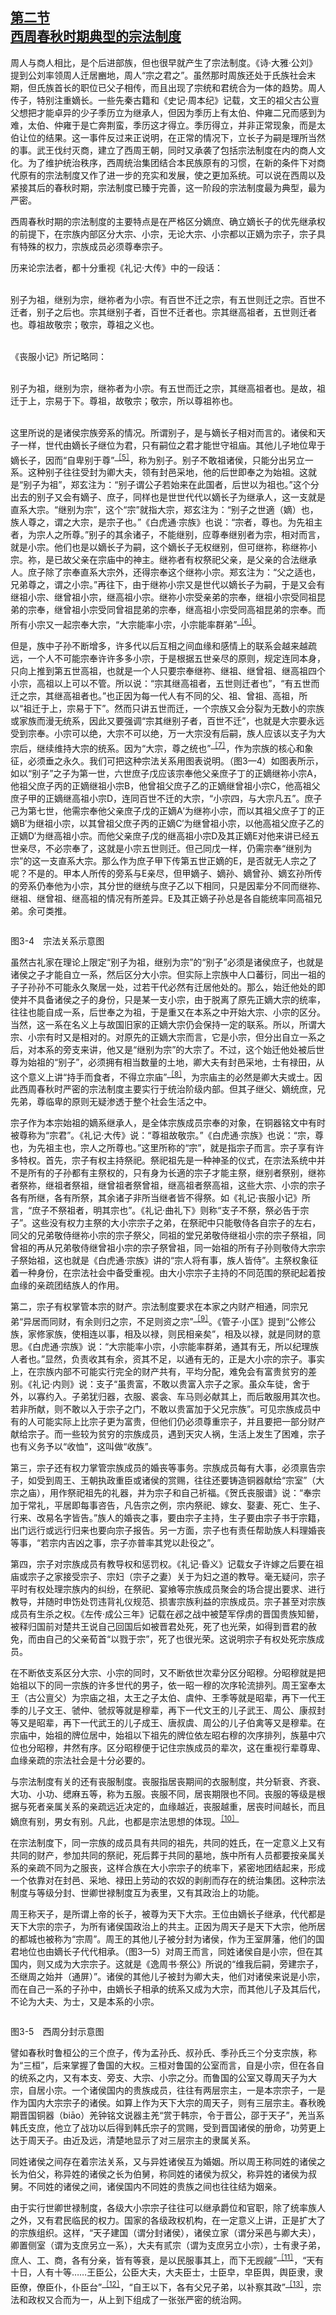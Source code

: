 <?xml version='1.0' encoding='utf-8'?>
<html xmlns="http://www.w3.org/1999/xhtml">
  <head>
    <title>中国古代文化史（插图本）（上下）</title>
    <link href="page-template.xpgt" rel="stylesheet" type="application/vnd.adobe-page-template+xml"/>
    <meta http-equiv="Content-Type" content="text/html; charset=utf-8"/>
  <link href="../stylesheet.css" rel="stylesheet" type="text/css"/>
<link href="../page_styles.css" rel="stylesheet" type="text/css"/>
</head>
  <body class="calibre">
<div class="calibre1" id="chapter3">
<h2 class="left" id="sec17"><a class="calibre29" id="page79"></a><a class="calibre29" href="part0003.html#s17">第二节<br class="calibre27"/>西周春秋时期典型的宗法制度</a></h2>
<p class="indent">周人与商人相比，是个后进部族，但也很早就产生了宗法制度。《诗·大雅·公刘》提到公刘率领周人迁居豳地，周人“宗之君之”。虽然那时周族还处于氏族社会末期，但氏族首长的职位已父子相传，而且出现了宗统和君统合为一体的趋势。周人传子，特别注重嫡长。一些先秦古籍和《史记·周本纪》记载，文王的祖父古公亶父想把才能卓异的少子季历立为继承人，但因为季历上有太伯、仲雍二兄而感到为难，太伯、仲雍于是亡奔荆蛮，季历这才得立。季历得立，并非正常现象，而是太伯让位的结果。这一事件反过来正说明，在正常的情况下，立长子为嗣是理所当然的事。武王伐纣灭商，建立了西周王朝，同时又承袭了包括宗法制度在内的商人文化。为了维护统治秩序，西周统治集团结合本民族原有的习惯，在新的条件下对商代原有的宗法制度又作了进一步的充实和发展，使之更加系统。可以说在西周以及紧接其后的春秋时期，宗法制度已臻于完善，这一阶段的宗法制度最为典型，最为严密。</p>
<p class="indent">西周春秋时期的宗法制度的主要特点是在严格区分嫡庶、确立嫡长子的优先继承权的前提下，在宗族内部区分大宗、小宗，无论大宗、小宗都以正嫡为宗子，宗子具有特殊的权力，宗族成员必须尊奉宗子。</p>
<p class="indent">历来论宗法者，都十分重视《礼记·大传》中的一段话：<br class="calibre1"/><br class="calibre1"/></p>
<p class="indent">别子为祖，继别为宗，继祢者为小宗。有百世不迁之宗，有五世则迁之宗。百世不迁者，别子之后也。宗其继别子者，百世不迁者也。宗其继高祖者，五世则迁者也。尊祖故敬宗；敬宗，尊祖之义也。<br class="calibre1"/><br class="calibre1"/></p>
<p class="indent">《丧服小记》所记略同：<br class="calibre1"/><br class="calibre1"/></p>
<p class="indent">别子为祖，继别为宗，继祢者为小宗。有五世而迁之宗，其继高祖者也。是故，祖迁于上，宗易于下。尊祖，故敬宗；敬宗，所以尊祖祢也。<br class="calibre1"/><br class="calibre1"/></p>
<p class="noindent">这里所说的是诸侯宗族旁系的情况。所谓别子，是与嫡长子相对而言的。诸侯和天子一样，世代由嫡长子继位为君，只有嗣位之君才能世守祖庙。其他儿子地位卑<a id="page80"></a>于嫡长子，因而“自卑别于尊”<sup class="calibre33"><a href="part0027.html#fn47" id="fnref47">［5］</a></sup>，称为别子。别子不敢祖诸侯，只能分出另立一系。这种别子往往受封为卿大夫，领有封邑采地，他的后世即奉之为始祖。这就是“别子为祖”，郑玄注为：“别子谓公子若始来在此国者，后世以为祖也。”这个分出去的别子又会有嫡子、庶子，同样也是世世代代以嫡长子为继承人，这一支就是直系大宗。“继别为宗”，这个“宗”就指大宗，郑玄注为：“别子之世適（嫡）也，族人尊之，谓之大宗，是宗子也。”《白虎通·宗族》也说：“宗者，尊也。为先祖主者，为宗人之所尊。”别子的其余诸子，不能继别，应尊奉继别者为宗，相对而言，就是小宗。他们也是以嫡长子为嗣，这个嫡长子无权继别，但可继祢，称继祢小宗。祢，是已故父亲在宗庙中的神主。继祢者有权祭祀父亲，是父亲的合法继承人。庶子除了宗奉直系大宗外，还得宗奉这个继祢小宗。郑玄注为：“父之适也，兄弟尊之，谓之小宗。”再往下，由于继祢小宗又是世代以嫡长子为嗣，于是又会有继祖小宗、继曾祖小宗，继高祖小宗。继祢小宗受亲弟的宗奉，继祖小宗受同祖昆弟的宗奉，继曾祖小宗受同曾祖昆弟的宗奉，继高祖小宗受同高祖昆弟的宗奉。而所有小宗又一起宗奉大宗，“大宗能率小宗，小宗能率群弟”<sup class="calibre33"><a href="part0027.html#fn48" id="fnref48">［6］</a></sup>。</p>
<p class="indent">但是，族中子孙不断增多，许多代以后互相之间血缘和感情上的联系会越来越疏远，一个人不可能宗奉许许多多小宗，于是根据五世亲尽的原则，规定连同本身，只向上推到第五世高祖，也就是一个人只要宗奉继祢、继祖、继曾祖、继高祖四个小宗，高祖以上可以不管。所以说：“宗其继高祖者，五世则迁者也”，“有五世而迁之宗，其继高祖者也。”也正因为每一代人有不同的父、祖、曾祖、高祖，所以“祖迁于上，宗易于下”。然而只讲五世而迁，一个宗族又会分裂为无数小的宗族或家族而漫无统系，因此又要强调“宗其继别子者，百世不迁”，也就是大宗要永远受到宗奉。小宗可以绝，大宗不可以绝，万一大宗没有后嗣，族人应该以支子为大宗后，继续维持大宗的统系。因为“大宗，尊之统也”<sup class="calibre33"><a href="part0027.html#fn49" id="fnref49">［7］</a></sup>，作为宗族的核心和象征，必须垂之永久。我们可把这种宗法关系用图表说明。（图3—4）如图表所示，如以“别子”之子为第一世，六世庶子戊应该宗奉他父亲庶子丁的正嫡继祢小宗A，他祖父庶子丙的正嫡继祖小宗B，他曾祖父庶子乙的正嫡继曾祖小宗C，他高祖父庶子甲的正嫡继高祖小宗D，连同百世不迁的大宗，“小宗四，与大宗凡五”。庶子己为第七世，他需宗奉他父亲庶子戊的正嫡A′为继祢小宗，而以其祖父庶子丁的正嫡B′为继祖小宗，以其曾祖父庶子丙的正嫡C′为继<a id="page81"></a>曾祖小宗，以他高祖父庶子乙的正嫡D′为继高祖小宗。而他父亲庶子戊的继高祖小宗D及其正嫡E对他来讲已经五世亲尽，不必宗奉了，这就是小宗五世则迁。但己同戊一样，仍需宗奉“继别为宗”的这一支直系大宗。那么作为庶子甲下传第五世正嫡的E，是否就无人宗之了呢？不是的。甲本人所传的旁系与E亲尽，但甲嫡子、嫡孙、嫡曾孙、嫡玄孙所传的旁系仍奉他为小宗，其分世的继统与庶子乙以下相同，只是因辈分不同而继祢、继祖、继曾祖、继高祖的情况有所差异。E及其正嫡子孙总是各自能统率同高祖兄弟。余可类推。</p>
<div class="image">
<p class="center"><img alt="" class="calibre65" src="../images/00707.jpeg"/></p>
<p class="caption">图3-4　宗法关系示意图</p>
</div>
<p class="indent">虽然古礼家在理论上限定“别子为祖，继别为宗”的“别子”必须是诸侯庶子，也就是诸侯之子才能自立一系，然后区分大小宗。但实际上宗族中人口蕃衍，同出一祖的子子孙孙不可能永久聚居一处，过若干代必然有迁居他处的。那么，始迁他处的即使并不具备诸侯之子的身份，只是某一支小宗，由于脱离了原先正嫡大宗的统率，往往也能自成一系，后世奉之为祖，于是重又在本系之中开始大宗、小宗的区分。当然，这一系在名义上与故国旧家的正嫡大宗仍会保持一定的联系。所以，所谓大宗、小宗有时又是相对的。对原先的正嫡大宗而言，它是小宗，但分出自立一系之后，对本系的旁支来讲，他又是“继别为宗”的大宗了。不过，这个始迁他处被后世尊为始祖的“别子”，必须拥有相当数量的土地，卿大夫有封邑采地，<a id="page82"></a>士有禄田，从这个意义上讲“持手而食者，不得立宗庙”<sup class="calibre33"><a href="part0027.html#fn50" id="fnref50">［8］</a></sup>，为宗庙主的必然是卿大夫或士。因此西周春秋时严密的宗法制度主要实行于统治阶级内部。但其子继父、嫡统庶，兄先弟，尊临卑的原则无疑渗透于整个社会生活之中。</p>
<p class="indent">宗子作为本宗始祖的嫡系继承人，是全体宗族成员宗奉的对象，在铜器铭文中有时被尊称为“宗君”。《礼记·大传》说：“尊祖故敬宗。”《白虎通·宗族》也说：“宗，尊也，为先祖主也，宗人之所尊也。”这里所称的“宗”，就是指宗子而言。宗子享有许多特权。首先，宗子有权主持祭祀。祭祀祖先是一种神圣的仪式，在宗法系统中并不是所有的子孙都有主祭权的，只有身为长適的宗子才能主祭，继别者祭别，继祢者祭祢，继祖者祭祖，继曾祖者祭曾祖，继高祖者祭高祖，这些大宗、小宗的宗子各有所继，各有所祭，其余诸子非所当继者皆不得祭。如《礼记·丧服小记》所言，“庶子不祭祖者，明其宗也”。《礼记·曲礼下》则称“支子不祭，祭必告于宗子”。这些没有权力主祭的大小宗宗子之弟，在祭祀中只能敬侍各自宗子的左右，同父的兄弟敬侍继祢小宗的宗子祭父，同祖的堂兄弟敬侍继祖小宗的宗子祭祖，同曾祖的再从兄弟敬侍继曾祖小宗的宗子祭曾祖，同一始祖的所有子孙则敬侍大宗宗子祭始祖，这也就是《白虎通·宗族》讲的“宗人将有事，族人皆侍”。主祭权象征着一种身份，在宗法社会中备受重视。由大小宗宗子主持的不同范围的祭祀起着按血缘的亲疏团结族人的作用。</p>
<p class="indent">第二，宗子有权掌管本宗的财产。宗法制度要求在本家之内财产相通，同宗兄弟“异居而同财，有余则归之宗，不足则资之宗”<sup class="calibre33"><a href="part0027.html#fn51" id="fnref51">［9］</a></sup>。《管子·小匡》提到“公修公族，家修家族，使相连以事，相及以禄，则民相亲矣”，相及以禄，就是同财的意思。《白虎通·宗族》说：“大宗能率小宗，小宗能率群弟，通其有无，所以纪理族人者也。”显然，负责收其有余，资其不足，以通有无的，正是大小宗的宗子。事实上，在宗族内部不可能实行完全的财产共有，平均分配，难免会有富贵贫穷的差别。《礼记·内则》说：支子“虽贵富，不敢以贵富入宗子之家。虽众车徒，舍于外，以寡约入。子弟犹归器，衣服、裘衾、车马则必献其上，而后敢服用其次也。若非所献，则不敢以入于宗子之门，不敢以贵富加于父兄宗族”。可见宗族成员中有的人可能实际上比宗子更为富贵，但他们仍必须尊重宗子，并且要把一部分财产献给宗子。而一些较为贫穷的宗族成员，遇到天灾人祸，生活上发生了困难，宗子也有义务予以“收恤”，这叫做“收族”。</p>
<p class="indent">第三，宗子还有权力掌管宗族成员的婚丧等事务。宗族成员每有大事，必<a id="page83"></a>须禀告宗子，如受到周王、王朝执政重臣或诸侯的赏赐，往往还要铸造铜器献给“宗室”（大宗之庙），用作祭祀祖先的礼器，并为宗子和自己祈福。《贺氏丧服谱》说：“奉宗加于常礼，平居即每事咨告，凡告宗之例，宗内祭祀、嫁女、娶妻、死亡、生子、行来、改易名字皆告。”族人的婚丧之事，要由宗子主持，生子要由宗子书于宗籍，出门远行或远行归来也要向宗子报告。另一方面，宗子也有责任帮助族人料理婚丧等事，“若宗内吉凶之事，宗子亦普率其党以赴役之”。</p>
<p class="indent">第四，宗子对宗族成员有教导权和惩罚权。《礼记·昏义》记载女子许嫁之后要在祖庙或宗子之家接受宗子、宗妇（宗子之妻）关于为妇之道的教导。毫无疑问，宗子平时有权处理宗族内的纠纷，在祭祀、宴飨等宗族成员聚会的场合提出要求、进行教导，并随时申饬处罚违背礼仪规范、损害宗族利益的宗族成员。宗子甚至对宗族成员有生杀之权。《左传·成公三年》记载在邲之战中被楚军俘虏的晋国贵族知罃，被释归国前对楚共王说自己回国后如被晋君处死，死了也光荣，如得到晋君的赦免，而由自己的父亲荀首“以戮于宗”，死了也很光荣。这说明宗子有权处死宗族成员。</p>
<p class="indent">在不断依支系区分大宗、小宗的同时，又不断依世次辈分区分昭穆。分昭穆就是把始祖以下的同一宗族的许多世代的男子，依一昭一穆的次序轮流排列。周王室奉太王（古公亶父）为宗庙之祖，太王之子太伯、虞仲、王季等就是昭辈，再下一代王季的儿子文王、虢仲、虢叔等就是穆辈，再下一代文王的儿子武王、周公、康叔封等又是昭辈，再下一代武王的儿子成王、唐叔虞、周公的儿子伯禽等又是穆辈。在宗庙中，始祖的牌位居中，始祖以下祖先的牌位依左昭右穆的次序排列，族墓中穴位也分昭穆，井然有序。区分昭穆便于记住宗族成员的辈次，这在重视行辈尊卑、血缘亲疏的宗法社会是十分必要的。</p>
<p class="indent">与宗法制度有关的还有丧服制度。丧服指居丧期间的衣服制度，共分斩衰、齐衰、大功、小功、缌麻五等，称为五服。丧服不同，居丧期限也不同。丧服的等级是根据与死者亲属关系的亲疏远近决定的，血缘越近，丧服越重，居丧时间越长，而且嫡庶有别，男女有别。凡此，也都是宗法思想的体现。<sup class="calibre33"><a href="part0027.html#fn52" id="fnref52">［10］</a></sup></p>
<p class="indent">在宗法制度下，同一宗族的成员具有共同的祖先，共同的姓氏，在一定意义上又有共同的财产，参加共同的祭祀，死后葬于共同的墓地，族中所有人员都要按亲属关系的亲疏不同为之服丧，这样合族在大小宗宗子的统率下，紧密地团结起来，形成一个依靠对在封邑、采地、禄田上劳动的农奴的剥削而存在的统治集团。这种<a id="page84"></a>宗法制度与等级分封、世卿世禄制度互为表里，又有其政治上的功能。</p>
<p class="indent">周王称天子，是所谓上帝的长子，被尊为天下大宗。王位由嫡长子继承，代代都是天下大宗的宗子，为所有诸侯国政治上的共主。正因为周天子是天下大宗，他所居的都城也被称为“宗周”。周王的其他儿子被分封为诸侯，作为王室屏藩，他们的国君地位也由嫡长子代代相承。（图3—5）对周王而言，同姓诸侯自是小宗，但在其国内，则又成为大宗宗子。这就是《逸周书·祭公》所说的“维我后嗣，旁建宗子，丕继周之始并（通屏）”。诸侯的其他儿子被封为卿大夫，他们对诸侯来说是小宗，而在自己一系的子孙中，由嫡长子相承的统系又成为大宗，而其他儿子及其后代，不论为大夫、为士，又是本系的小宗。</p>
<div class="image">
<p class="center"><img alt="" class="calibre66" src="../images/00713.jpeg"/></p>
<p class="caption">图3-5　西周分封示意图</p>
</div>
<p class="indent">譬如春秋时鲁桓公的三个庶子，传为孟孙氏、叔孙氏、季孙氏三个分支宗族，称为“三桓”，后来掌握了鲁国的大权。三桓对鲁国的公室而言，自是小宗，但在各自的统系之内，又有本支、旁支、大宗、小宗之分。而鲁国的公室又尊周天子为大宗，自居小宗。一个诸侯国内的贵族成员，往往有两层宗主，一是本宗宗子，一是作为国内大宗宗子的诸侯。如算上作为天下大宗的周天子，则有三层宗主。春秋晚期晋国铜器<img alt="" class="calibre40" src="../images/00719.gif"/>（biāo）羌钟铭文说器主<img alt="" class="calibre40" src="../images/00719.gif"/>羌“赏于韩宗，令于晋公，邵于天子”，<img alt="" class="calibre40" src="../images/00719.gif"/>羌当系韩氏支庶，他立了战功以后得到韩氏宗子的赏赐，受到晋国诸侯的册命，功劳更上达于周天子。由近及远，清楚地显示了对三层宗主的隶属关系。</p>
<p class="indent">同姓诸侯之间存在着宗法关系，又与异姓诸侯互为婚姻。所以周王称同姓的诸侯之长为伯父，称异姓的诸侯之长为伯舅，称同姓的诸侯为叔父，称异姓的诸侯为叔舅。不同姓的诸侯之间，诸侯国内不同姓的贵族之间也往往结为姻亲。</p>
<p class="indent">由于实行世卿世禄制度，各级大小宗宗子往往可以继承爵位和官职，除了统率族人之外，又有君民临民的权力。国家的各级政权机构，在一定意义上讲，正是扩大了的宗族组织。这样，“天子建国（谓分封诸侯），诸侯立家（谓分采邑与卿大夫），卿置侧室（谓为支庶另立一系），大夫有贰宗（谓为支庶另立小宗），士有隶子弟，庶人、工、商，各有分亲，皆有等衰，是以民服事其上，而下无觊<a id="page85"></a>觎”<sup class="calibre33"><a href="part0027.html#fn53" id="fnref53">［11］</a></sup>，“天有十日，人有十等……王臣公，公臣大夫，大夫臣士，士臣皁，皁臣舆，舆臣隶，隶臣僚，僚臣仆，仆臣台”<sup class="calibre33"><a href="part0027.html#fn54" id="fnref54">［12］</a></sup>，“自王以下，各有父兄子弟，以补察其政”<sup class="calibre33"><a href="part0027.html#fn55" id="fnref55">［13］</a></sup>，宗法和政权又合而为一，从上到下组成了一张张严密的统治网。</p>
</div>
</body>
</html>
